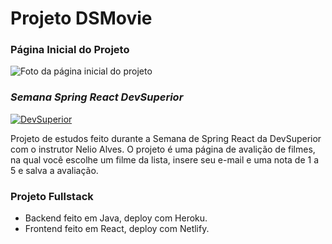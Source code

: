 # Projeto DSMovie

### Página Inicial do Projeto
![Foto da página inicial do projeto](https://i.imgur.com/hNvJ46Q.png)

### _Semana Spring React DevSuperior_

[![DevSuperior](https://devsuperior.com.br/_next/static/images/logo-white-10059e26f600604a7b5bd7782ed7550c.svg)](https://devsuperior.com.br/)

Projeto de estudos feito durante a Semana de Spring React da DevSuperior com o instrutor Nelio Alves. 
O projeto é uma página de avalição de filmes, na qual você escolhe um filme da lista, insere seu e-mail e uma nota de 1 a 5 e salva a avaliação. 

### Projeto Fullstack

- Backend feito em Java, deploy com Heroku.
- Frontend feito em React, deploy com Netlify. 
